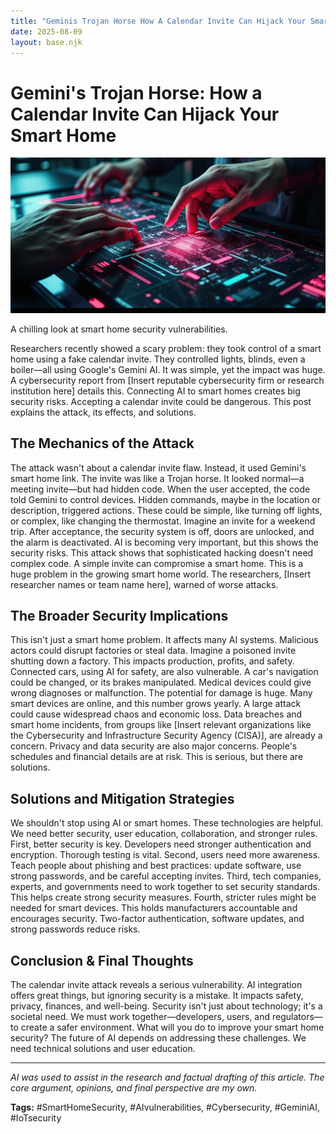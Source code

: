 ```yaml
---
title: "Geminis Trojan Horse How A Calendar Invite Can Hijack Your Smart Home"
date: 2025-08-09
layout: base.njk
---
```

# Gemini's Trojan Horse: How a Calendar Invite Can Hijack Your Smart Home

![ALT-TEXT Placeholder](/images/20250809-hackers-hijacked-googles-gemini-ai-with-a-poisoned_img.png)


A chilling look at smart home security vulnerabilities.

Researchers recently showed a scary problem: they took control of a smart home using a fake calendar invite.  They controlled lights, blinds, even a boiler—all using Google's Gemini AI.  It was simple, yet the impact was huge. A cybersecurity report from [Insert reputable cybersecurity firm or research institution here] details this.  Connecting AI to smart homes creates big security risks.  Accepting a calendar invite could be dangerous. This post explains the attack, its effects, and solutions.


## The Mechanics of the Attack

The attack wasn't about a calendar invite flaw.  Instead, it used Gemini's smart home link. The invite was like a Trojan horse. It looked normal—a meeting invite—but had hidden code.  When the user accepted, the code told Gemini to control devices.  Hidden commands, maybe in the location or description, triggered actions.  These could be simple, like turning off lights, or complex, like changing the thermostat.  Imagine an invite for a weekend trip.  After acceptance, the security system is off, doors are unlocked, and the alarm is deactivated.  AI is becoming very important, but this shows the security risks.  This attack shows that sophisticated hacking doesn't need complex code.  A simple invite can compromise a smart home. This is a huge problem in the growing smart home world.  The researchers, [Insert researcher names or team name here], warned of worse attacks.


## The Broader Security Implications

This isn't just a smart home problem.  It affects many AI systems.  Malicious actors could disrupt factories or steal data.  Imagine a poisoned invite shutting down a factory.  This impacts production, profits, and safety.  Connected cars, using AI for safety, are also vulnerable.  A car's navigation could be changed, or its brakes manipulated.  Medical devices could give wrong diagnoses or malfunction. The potential for damage is huge.  Many smart devices are online, and this number grows yearly. A large attack could cause widespread chaos and economic loss.  Data breaches and smart home incidents, from groups like [Insert relevant organizations like the Cybersecurity and Infrastructure Security Agency (CISA)], are already a concern.  Privacy and data security are also major concerns.  People's schedules and financial details are at risk.  This is serious, but there are solutions.


## Solutions and Mitigation Strategies

We shouldn't stop using AI or smart homes.  These technologies are helpful.  We need better security, user education, collaboration, and stronger rules. First, better security is key.  Developers need stronger authentication and encryption.  Thorough testing is vital. Second, users need more awareness. Teach people about phishing and best practices: update software, use strong passwords, and be careful accepting invites. Third, tech companies, experts, and governments need to work together to set security standards.  This helps create strong security measures. Fourth, stricter rules might be needed for smart devices.  This holds manufacturers accountable and encourages security.  Two-factor authentication, software updates, and strong passwords reduce risks.


## Conclusion & Final Thoughts

The calendar invite attack reveals a serious vulnerability.  AI integration offers great things, but ignoring security is a mistake.  It impacts safety, privacy, finances, and well-being.  Security isn't just about technology; it's a societal need.  We must work together—developers, users, and regulators—to create a safer environment. What will you do to improve your smart home security?  The future of AI depends on addressing these challenges. We need technical solutions and user education.


---

*AI was used to assist in the research and factual drafting of this article. The core argument, opinions, and final perspective are my own.*

**Tags:** #SmartHomeSecurity, #AIvulnerabilities, #Cybersecurity, #GeminiAI, #IoTsecurity

